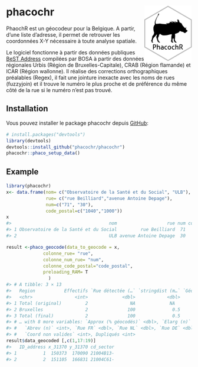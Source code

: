 
# phacochr <img src="man/figures/logo_phacoch-R_1.png" align="right" height = 150/>

<!-- badges: start -->
<!-- badges: end -->

PhaochR est un géocodeur pour la Belgique. A partir, d’une liste
d’adresse, il permet de retrouver les coordonnées X-Y nécessaire à toute
analyse spatiale.

Le logiciel fonctionne à partir des données publiques [BeST
Address](https://opendata.bosa.be/) compilées par BOSA à partir des
données régionales Urbis (Région de Bruxelles-Capitale), CRAB (Région
flamande) et ICAR (Région wallonne). Il réalise des corrections
orthographiques préalables (Regex), il fait une jointure inexacte avec
les noms de rues (fuzzyjoin) et il trouve le numéro le plus proche et de
préférence du même côté de la rue si le numéro n’est pas trouvé.

## Installation

Vous pouvez installer le package phacochr depuis
[GitHub](https://github.com/):

``` r
# install.packages("devtools")
library(devtools)
devtools::install_github("phacochr/phacochr")
phacochr::phaco_setup_data()
```

## Example

``` r
library(phacochr)
x<- data.frame(nom= c("Observatoire de la Santé et du Social", "ULB"),
               rue= c("rue Beilliard","avenue Antoine Depage"),
               num=c("71", "30"),
               code_postal=c("1040","1000"))
x
#>                                     nom                   rue num code_postal
#> 1 Observatoire de la Santé et du Social         rue Beilliard  71        1040
#> 2                                   ULB avenue Antoine Depage  30        1000
```

``` r
result <-phaco_geocode(data_to_geocode = x,
              colonne_rue= "rue",
              colonne_num_rue= "num",
              colonne_code_postal="code_postal",
              preloading_RAM= T
                )
#> # A tibble: 3 × 13
#>   Region           Effectifs `Rue détectée (…` `stringdist (m…` `Géocodé (% to…`
#>   <chr>                <int>             <dbl>            <dbl>            <dbl>
#> 1 Total (original)         2                NA             NA                 NA
#> 2 Bruxelles                2               100              0.5              100
#> 3 Total (final)            2               100              0.5              100
#> # … with 8 more variables: `Approx (% géocodés)` <dbl>, `Elarg (n)` <int>,
#> #   `Abrev (n)` <int>, `Rue FR` <dbl>, `Rue NL` <dbl>, `Rue DE` <dbl>,
#> #   `Coord non valides` <int>, Dupliqués <int>
result$data_geocoded [,c(1,17:19)] 
#>   ID_address x_31370 y_31370 cd_sector
#> 1          1  150373  170090 21004B13-
#> 2          2  151105  166831 21004C61-
```
